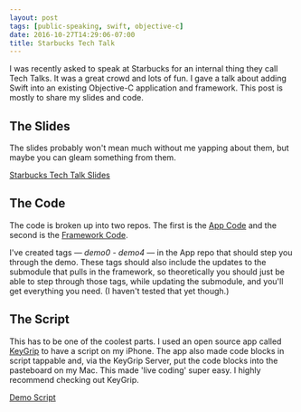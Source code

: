 ```yaml
---
layout: post
tags: [public-speaking, swift, objective-c]
date: 2016-10-27T14:29:06-07:00
title: Starbucks Tech Talk
---
```


I was recently asked to speak at Starbucks for an internal thing they call Tech Talks. It was a great crowd and lots of fun. I gave a talk about adding Swift into an existing Objective-C application and framework. This post is mostly to share my slides and code.

## The Slides

The slides probably won't mean much without me yapping about them, but maybe you can gleam something from them.

[Starbucks Tech Talk Slides](starbucks-tech-talk.pdf)

## The Code

The code is broken up into two repos. The first is the [App Code](https://bitbucket.org/JakeCarter/destiny-nightfall-modifiers) and the second is the [Framework Code](https://bitbucket.org/JakeCarter/destiny-nightfall-info).

I've created tags — _demo0 - demo4_ — in the App repo that should step you through the demo. These tags should also include the updates to the submodule that pulls in the framework, so theoretically you should just be able to step through those tags, while updating the submodule, and you'll get everything you need. (I haven't tested that yet though.)

## The Script

This has to be one of the coolest parts. I used an open source app called [KeyGrip](https://github.com/rubbercitywizards/KeyGrip) to have a script on my iPhone. The app also made code blocks in script tappable and, via the KeyGrip Server, put the code blocks into the pasteboard on my Mac. This made 'live coding' super easy. I highly recommend checking out KeyGrip.

[Demo Script](starbucks-tech-talk.md)
